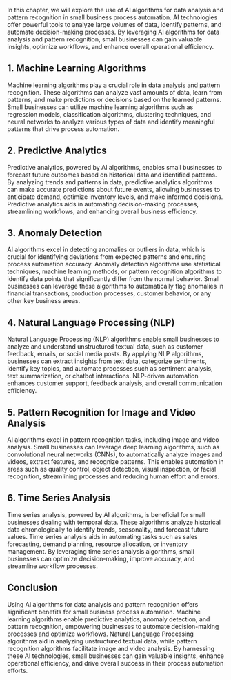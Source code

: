 
In this chapter, we will explore the use of AI algorithms for data analysis and pattern recognition in small business process automation. AI technologies offer powerful tools to analyze large volumes of data, identify patterns, and automate decision-making processes. By leveraging AI algorithms for data analysis and pattern recognition, small businesses can gain valuable insights, optimize workflows, and enhance overall operational efficiency.

**1. Machine Learning Algorithms**
----------------------------------

Machine learning algorithms play a crucial role in data analysis and pattern recognition. These algorithms can analyze vast amounts of data, learn from patterns, and make predictions or decisions based on the learned patterns. Small businesses can utilize machine learning algorithms such as regression models, classification algorithms, clustering techniques, and neural networks to analyze various types of data and identify meaningful patterns that drive process automation.

**2. Predictive Analytics**
---------------------------

Predictive analytics, powered by AI algorithms, enables small businesses to forecast future outcomes based on historical data and identified patterns. By analyzing trends and patterns in data, predictive analytics algorithms can make accurate predictions about future events, allowing businesses to anticipate demand, optimize inventory levels, and make informed decisions. Predictive analytics aids in automating decision-making processes, streamlining workflows, and enhancing overall business efficiency.

**3. Anomaly Detection**
------------------------

AI algorithms excel in detecting anomalies or outliers in data, which is crucial for identifying deviations from expected patterns and ensuring process automation accuracy. Anomaly detection algorithms use statistical techniques, machine learning methods, or pattern recognition algorithms to identify data points that significantly differ from the normal behavior. Small businesses can leverage these algorithms to automatically flag anomalies in financial transactions, production processes, customer behavior, or any other key business areas.

**4. Natural Language Processing (NLP)**
----------------------------------------

Natural Language Processing (NLP) algorithms enable small businesses to analyze and understand unstructured textual data, such as customer feedback, emails, or social media posts. By applying NLP algorithms, businesses can extract insights from text data, categorize sentiments, identify key topics, and automate processes such as sentiment analysis, text summarization, or chatbot interactions. NLP-driven automation enhances customer support, feedback analysis, and overall communication efficiency.

**5. Pattern Recognition for Image and Video Analysis**
-------------------------------------------------------

AI algorithms excel in pattern recognition tasks, including image and video analysis. Small businesses can leverage deep learning algorithms, such as convolutional neural networks (CNNs), to automatically analyze images and videos, extract features, and recognize patterns. This enables automation in areas such as quality control, object detection, visual inspection, or facial recognition, streamlining processes and reducing human effort and errors.

**6. Time Series Analysis**
---------------------------

Time series analysis, powered by AI algorithms, is beneficial for small businesses dealing with temporal data. These algorithms analyze historical data chronologically to identify trends, seasonality, and forecast future values. Time series analysis aids in automating tasks such as sales forecasting, demand planning, resource allocation, or inventory management. By leveraging time series analysis algorithms, small businesses can optimize decision-making, improve accuracy, and streamline workflow processes.

**Conclusion**
--------------

Using AI algorithms for data analysis and pattern recognition offers significant benefits for small business process automation. Machine learning algorithms enable predictive analytics, anomaly detection, and pattern recognition, empowering businesses to automate decision-making processes and optimize workflows. Natural Language Processing algorithms aid in analyzing unstructured textual data, while pattern recognition algorithms facilitate image and video analysis. By harnessing these AI technologies, small businesses can gain valuable insights, enhance operational efficiency, and drive overall success in their process automation efforts.
